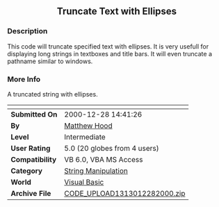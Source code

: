 ﻿<div align="center">

## Truncate Text with Ellipses


</div>

### Description

This code will truncate specified text with ellipses. It is very usefull for displaying long strings in textboxes and title bars. It will even truncate a pathname similar to windows.
 
### More Info
 
A truncated string with ellipses.


<span>             |<span>
---                |---
**Submitted On**   |2000-12-28 14:41:26
**By**             |[Matthew Hood](https://github.com/Planet-Source-Code/PSCIndex/blob/master/ByAuthor/matthew-hood.md)
**Level**          |Intermediate
**User Rating**    |5.0 (20 globes from 4 users)
**Compatibility**  |VB 6\.0, VBA MS Access
**Category**       |[String Manipulation](https://github.com/Planet-Source-Code/PSCIndex/blob/master/ByCategory/string-manipulation__1-5.md)
**World**          |[Visual Basic](https://github.com/Planet-Source-Code/PSCIndex/blob/master/ByWorld/visual-basic.md)
**Archive File**   |[CODE\_UPLOAD1313012282000\.zip](https://github.com/Planet-Source-Code/matthew-hood-truncate-text-with-ellipses__1-13923/archive/master.zip)








